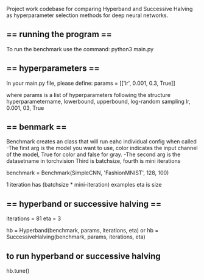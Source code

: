 Project work codebase for comparing Hyperband and Successive Halving as hyperparameter selection methods for deep neural networks.

## == running the program ==

To run the benchmark use the command:
python3 main.py

## == hyperparameters ==

In your main.py file, please define:
params = [['lr', 0.001, 0.3, True]]

where params is a list of hyperparameters following the structure
hyperparametername, lowerbound, upperbound, log-random sampling
lr, 0.001, 03, True

## == benmark ==

Benchmark creates an class that will run eahc individual config when called
-The first arg is the model you want to use, color indicates the input channel
of the model, True for color and false for gray.
-The second arg is the datasetname in torchvision
Third is batchsize, fourth is mini iterations

benchmark = Benchmark(SimpleCNN, 'FashionMNIST', 128, 100)

1 iteration has (batchsize \* mini-iteration) examples eta is size

## == hyperband or successive halving ==

iterations = 81
eta = 3

hb = Hyperband(benchmark, params, iterations, eta)
or
hb = SuccessiveHalving(benchmark, params, iterations, eta)

## to run hyperband or successive halving

hb.tune()
